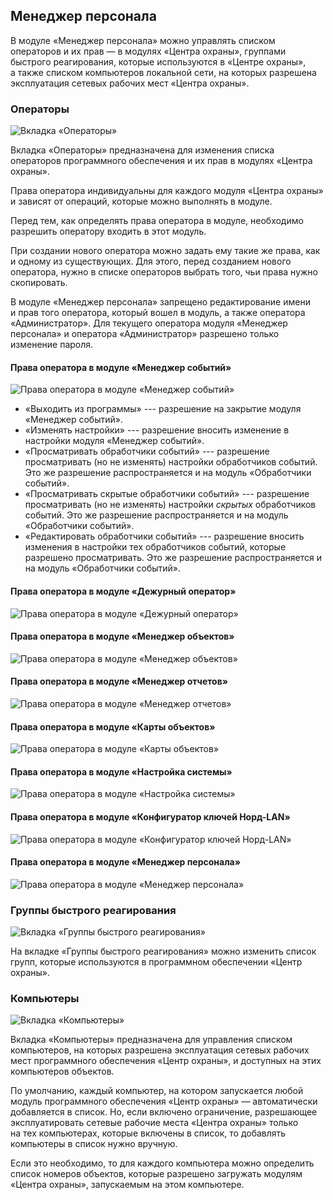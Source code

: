 ## Менеджер персонала

В модуле «Менеджер персонала» можно управлять списком операторов и их прав — в модулях «Центра охраны», группами быстрого реагирования, которые используются в «Центре охраны», а также списком компьютеров локальной сети, на которых разрешена эксплуатация сетевых рабочих мест «Центра охраны».

### Операторы

![Вкладка «Операторы»][id-01]

Вкладка «Операторы» предназначена для изменения списка операторов программного обеспечения и их прав в модулях «Центра охраны».

Права оператора индивидуальны для каждого модуля «Центра охраны» и зависят от операций, которые можно выполнять в модуле.

Перед тем, как определять права оператора в модуле, необходимо разрешить оператору входить в этот модуль.

При создании нового оператора можно задать ему такие же права, как и одному из существующих. Для этого, перед созданием нового оператора, нужно в списке операторов выбрать того, чьи права нужно скопировать.

В модуле «Менеджер персонала» запрещено редактирование имени и прав того оператора, который вошел в модуль, а также оператора «Администратор». 
Для текущего оператора модуля «Менеджер персонала» и оператора «Администратор» разрешено только изменение пароля.

#### Права оператора в модуле «Менеджер событий»
![Права оператора в модуле «Менеджер событий»][id-02]
* «Выходить из программы» --- разрешение на закрытие модуля «Менеджер событий». 
* «Изменять настройки» --- разрешение вносить изменение в настройки модуля «Менеджер событий». 
* «Просматривать обработчики событий» --- разрешение просматривать (но не изменять) настройки обработчиков событий. Это же разрешение распространяется и на модуль «Обработчики событий». 
* «Просматривать скрытые обработчики событий» --- разрешение просматривать (но не изменять) настройки _скрытых_ обработчиков событий. Это же разрешение распространяется и на модуль «Обработчики событий». 
* «Редактировать обработчики событий» --- разрешение вносить изменения в настройки тех обработчиков событий, которые разрешено просматривать. Это же разрешение распространяется и на модуль «Обработчики событий». 

#### Права оператора в модуле «Дежурный оператор»
![Права оператора в модуле «Дежурный оператор»][id-03]

#### Права оператора в модуле «Менеджер объектов»
![Права оператора в модуле «Менеджер объектов»][id-04]

#### Права оператора в модуле «Менеджер отчетов»
![Права оператора в модуле «Менеджер отчетов»][id-05]

#### Права оператора в модуле «Карты объектов»
![Права оператора в модуле «Карты объектов»][id-06]

#### Права оператора в модуле «Настройка системы»
![Права оператора в модуле «Настройка системы»][id-07]

#### Права оператора в модуле «Конфигуратор ключей Норд-LAN»
![Права оператора в модуле «Конфигуратор ключей Норд-LAN»][id-08]

#### Права оператора в модуле «Менеджер персонала»
![Права оператора в модуле «Менеджер персонала»][id-09]

### Группы быстрого реагирования

![Вкладка «Группы быстрого реагирования»][id-10]

На вкладке «Группы быстрого реагирования» можно изменить список групп, которые используются в программном обеспечении «Центр охраны».

### Компьютеры

![Вкладка «Компьютеры»][id-11]

Вкладка «Компьютеры» предназначена для управления списком компьютеров, на которых разрешена эксплуатация сетевых рабочих мест программного обеспечения «Центр охраны», и доступных на этих компьютеров объектов.

По умолчанию, каждый компьютер, на котором запускается любой модуль программного обеспечения «Центр охраны» — автоматически добавляется в список. Но, если включено ограничение, разрешающее эксплуатировать сетевые рабочие места «Центра охраны» только на тех компьютерах, которые включены в список, то добавлять компьютеры в список нужно вручную.

Если это необходимо, то для каждого компьютера можно определить список номеров объектов, которые разрешено загружать модулям «Центра охраны», запускаемым на этом компьютере.

[id-01]: /img/empman-01.png "Вкладка «Операторы»"
[id-02]: /img/empman-01-01.png "Права оператора в модуле «Менеджер событий»"
[id-03]: /img/empman-01-02.png "Права оператора в модуле «Дежурный оператор»"
[id-04]: /img/empman-01-03.png "Права оператора в модуле «Менеджер объектов»"
[id-05]: /img/empman-01-04.png "Права оператора в модуле «Менеджер отчетов»"
[id-06]: /img/empman-01-05.png "Права оператора в модуле «Карты объектов»"
[id-07]: /img/empman-01-06.png "Права оператора в модуле «Настройка системы»"
[id-08]: /img/empman-01-07.png "Права оператора в модуле «Конфигуратор ключей Норд-LAN»"
[id-09]: /img/empman-01-08.png "Права оператора в модуле «Менеджер персонала»"
[id-10]: /img/empman-02.png "Вкладка «Группы быстрого реагирования»"
[id-11]: /img/empman-03.png "Вкладка «Компьютеры»"


